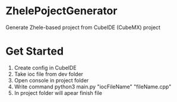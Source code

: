 # ZhelePojectGenerator
Generate Zhele-based project from CubeIDE (CubeMX) project

# Get Started
1. Create config in CubeIDE
2. Take ioc file from dev folder
3. Open console in project folder
4. Write command python3 main.py "iocFileName" "fileName.cpp"
5. In project folder will apear finish file
